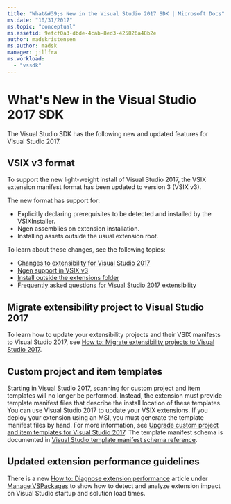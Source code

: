 ```yaml
---
title: "What&#39;s New in the Visual Studio 2017 SDK | Microsoft Docs"
ms.date: "10/31/2017"
ms.topic: "conceptual"
ms.assetid: 9efcf0a3-dbde-4cab-8ed3-425826a48b2e
author: madskristensen
ms.author: madsk
manager: jillfra
ms.workload:
  - "vssdk"
---
```

# What&#39;s New in the Visual Studio 2017 SDK

The Visual Studio SDK has the following new and updated features for Visual Studio 2017.

## VSIX v3 format

To support the new light-weight install of Visual Studio 2017, the VSIX extension manifest format has been updated to version 3 (VSIX v3).

The new format has support for:

* Explicitly declaring prerequisites to be detected and installed by the VSIXInstaller.
* Ngen assemblies on extension installation.
* Installing assets outside the usual extension root.

To learn about these changes, see the following topics:

* [Changes to extensibility for Visual Studio 2017](breaking-changes-2017.md)
* [Ngen support in VSIX v3](ngen-support.md)
* [Install outside the extensions folder](set-install-root.md)
* [Frequently asked questions for Visual Studio 2017 extensibility](faq-2017.md)

## Migrate extensibility project to Visual Studio 2017

To learn how to update your extensibility projects and their VSIX manifests to Visual Studio 2017, see [How to: Migrate extensibility projects to Visual Studio 2017](how-to-migrate-extensibility-projects-to-visual-studio-2017.md).

## Custom project and item templates

Starting in Visual Studio 2017, scanning for custom project and item templates will no longer be performed. Instead, the extension must provide template manifest files that describe the install location of these templates. You can use Visual Studio 2017 to update your VSIX extensions. If you deploy your extension using an MSI, you must generate the template manifest files by hand. For more information, see [Upgrade custom project and item templates for Visual Studio 2017](../extensibility/upgrading-custom-project-and-item-templates-for-visual-studio-2017.md). The template manifest schema is documented in [Visual Studio template manifest schema reference](../extensibility/visual-studio-template-manifest-schema-reference.md).

## Updated extension performance guidelines

There is a new [How to: Diagnose extension performance](how-to-diagnose-extension-performance.md) article under [Manage VSPackages](managing-vspackages.md) to show how to detect and analyze extension impact on Visual Studio startup and solution load times.
